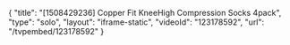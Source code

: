 {
    "title": "[1508429236] Copper Fit KneeHigh Compression Socks 4pack",
    "type": "solo",
    "layout": "iframe-static",
    "videoId": "123178592",
    "url": "\/tvpembed\/123178592"
}